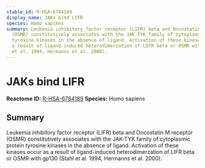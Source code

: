 ```yaml
---
stable_id: R-HSA-6784189
display_name: JAKs bind LIFR
species: Homo sapiens
summary: Leukemia inhibitory factor receptor (LIFR) beta and Oncostatin M receptor
  (OSMR) constitutively associates with the JAK-TYK family of cytoplasmic protein
  tyrosine kinases in the absence of ligand. Activation of these kinases occur as
  a result of ligand-induced heterodimerzation of LIFR beta or OSMR with gp130 (Stahl
  et al. 1994, Hermanns et al. 2000).
---
```


# JAKs bind LIFR
**Reactome ID:** [R-HSA-6784189](https://reactome.org/content/detail/R-HSA-6784189)
**Species:** Homo sapiens

## Summary

Leukemia inhibitory factor receptor (LIFR) beta and Oncostatin M receptor (OSMR) constitutively associates with the JAK-TYK family of cytoplasmic protein tyrosine kinases in the absence of ligand. Activation of these kinases occur as a result of ligand-induced heterodimerzation of LIFR beta or OSMR with gp130 (Stahl et al. 1994, Hermanns et al. 2000).
